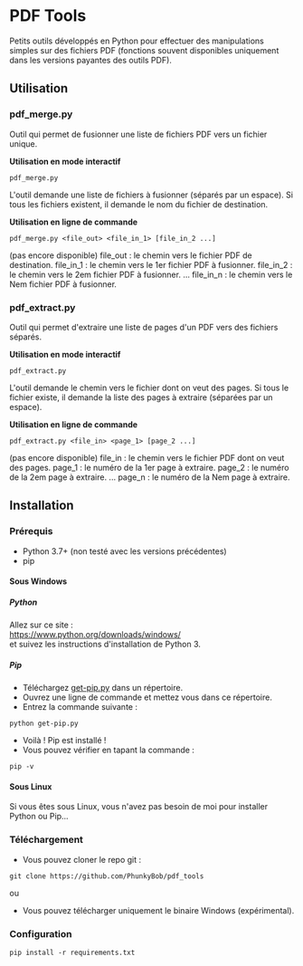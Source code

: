 # PDF Tools
Petits outils développés en Python pour effectuer des manipulations simples sur des fichiers PDF (fonctions souvent disponibles uniquement dans les versions payantes des outils PDF). 

## Utilisation

### pdf_merge.py
Outil qui permet de fusionner une liste de fichiers PDF vers un fichier unique. 

**Utilisation en mode interactif**  
```
pdf_merge.py
```
L'outil demande une liste de fichiers à fusionner (séparés par un espace). 
Si tous les fichiers existent, il demande le nom du fichier de destination. 

**Utilisation en ligne de commande**  
```
pdf_merge.py <file_out> <file_in_1> [file_in_2 ...]
```
(pas encore disponible) 
file_out : le chemin vers le fichier PDF de destination.
file_in_1 : le chemin vers le 1er fichier PDF à fusionner.
file_in_2 : le chemin vers le 2em fichier PDF à fusionner.
... 
file_in_n : le chemin vers le Nem fichier PDF à fusionner.


### pdf_extract.py 
Outil qui permet d'extraire une liste de pages d'un PDF vers des fichiers séparés. 

**Utilisation en mode interactif**  
```
pdf_extract.py
```
L'outil demande le chemin vers le fichier dont on veut des pages. 
Si tous le fichier existe, il demande la liste des pages à extraire (séparées par un espace). 

**Utilisation en ligne de commande**  
```
pdf_extract.py <file_in> <page_1> [page_2 ...]
```
(pas encore disponible) 
file_in : le chemin vers le fichier PDF dont on veut des pages.
page_1 : le numéro de la 1er page à extraire. 
page_2 : le numéro de la 2em page à extraire. 
... 
page_n : le numéro de la Nem page à extraire. 

## Installation
### Prérequis
- Python 3.7+ (non testé avec les versions précédentes)
- pip


#### Sous Windows
##### Python
Allez sur ce site :  
https://www.python.org/downloads/windows/  
et suivez les instructions d'installation de Python 3.

##### Pip
- Téléchargez [get-pip.py](https://bootstrap.pypa.io/get-pip.py) dans un répertoire.
- Ouvrez une ligne de commande et mettez vous dans ce répertoire.
- Entrez la commande suivante :  
```
python get-pip.py
```
- Voilà ! Pip est installé !
- Vous pouvez vérifier en tapant la commande :  
```
pip -v
```

#### Sous Linux
Si vous êtes sous Linux, vous n'avez pas besoin de moi pour installer Python ou Pip...  

### Téléchargement
- Vous pouvez cloner le repo git :  
```
git clone https://github.com/PhunkyBob/pdf_tools
```
ou  
- Vous pouvez télécharger uniquement le binaire Windows (expérimental).  


### Configuration
```
pip install -r requirements.txt
```
